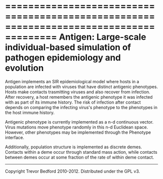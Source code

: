 =======================================================================================
Antigen: Large-scale individual-based simulation of pathogen epidemiology and evolution
=======================================================================================

Antigen implements an SIR epidemiological model where hosts in a population are infected with
viruses that have distinct antigenic phenotypes.  Hosts make contacts trasmitting viruses and
also recover from infection.  After recovery, a host remembers the antigenic phenotype it was
infected with as part of its immune history.  The risk of infection after contact depends on 
comparing the infecting virus's phenotype to the phenotypes in the host immune history.

Antigenic phenotype is currently implemented as a n-d continuous vector.  Virus mutations move 
phenotype randomly in this n-d Euclidean space.  However, other phenotypes may be implemented
through the Phenotype interface.

Additionally, population structure is implemented as discrete demes.  Contacts within a deme occur
through standard mass action, while contacts between demes occur at some fraction of the rate of
within deme contact.

-------------------------------------------

Copyright Trevor Bedford 2010-2012. Distributed under the GPL v3.